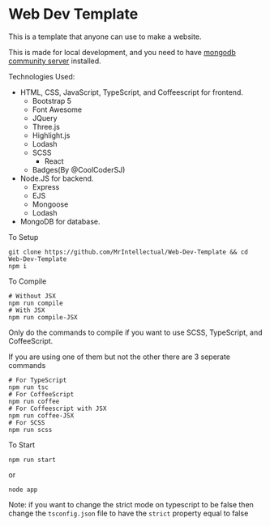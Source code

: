 # Web Dev Template

This is a template that anyone can use to make a website.

This is made for local development, and you need to have [mongodb community server](https://www.mongodb.com/try/download/community) installed.

Technologies Used: 
* HTML, CSS, JavaScript, TypeScript, and Coffeescript for frontend.
  * Bootstrap 5
  * Font Awesome
  * JQuery
  * Three.js
  * Highlight.js
  * Lodash
  * SCSS
	* React
  * Badges(By @CoolCoderSJ)
* Node.JS for backend.
  * Express
  * EJS
  * Mongoose
  * Lodash
* MongoDB for database.

To Setup
```shell
git clone https://github.com/MrIntellectual/Web-Dev-Template && cd Web-Dev-Template
npm i
```

To Compile
```shell
# Without JSX
npm run compile
# With JSX
npm run compile-JSX
```

Only do the commands to compile if you want to use SCSS, TypeScript, and CoffeeScript.

If you are using one of them but not the other there are 3 seperate commands
```shell
# For TypeScript
npm run tsc
# For CoffeeScript
npm run coffee
# For Coffeescript with JSX
npm run coffee-JSX
# For SCSS
npm run scss
```

To Start
```shell
npm run start
```
or
```shell
node app
```

Note: if you want to change the strict mode on typescript to be false then change the `tsconfig.json` file to have the `strict` property equal to false